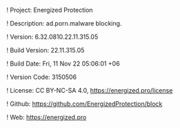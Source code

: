 ! Project: Energized Protection

! Description: ad.porn.malware blocking.

! Version: 6.32.0810.22.11.315.05

! Build Version: 22.11.315.05

! Build Date: Fri, 11 Nov 22 05:06:01 +06

! Version Code: 3150506

! License: CC BY-NC-SA 4.0, https://energized.pro/license

! Github: https://github.com/EnergizedProtection/block

! Web: https://energized.pro
